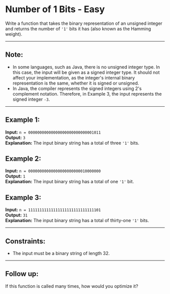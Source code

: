 
# Number of 1 Bits - Easy

Write a function that takes the binary representation of an unsigned integer and returns the number of `'1'` bits it has (also known as the Hamming weight).

---

## Note:
- In some languages, such as Java, there is no unsigned integer type. In this case, the input will be given as a signed integer type. It should not affect your implementation, as the integer's internal binary representation is the same, whether it is signed or unsigned.
- In Java, the compiler represents the signed integers using 2's complement notation. Therefore, in Example 3, the input represents the signed integer `-3`.

---

## Example 1:
**Input:** `n = 00000000000000000000000000001011`  
**Output:** `3`  
**Explanation:** The input binary string has a total of three `'1'` bits.

## Example 2:
**Input:** `n = 00000000000000000000000010000000`  
**Output:** `1`  
**Explanation:** The input binary string has a total of one `'1'` bit.

## Example 3:
**Input:** `n = 11111111111111111111111111111101`  
**Output:** `31`  
**Explanation:** The input binary string has a total of thirty-one `'1'` bits.

---

## Constraints:
- The input must be a binary string of length 32.

---

## Follow up:
If this function is called many times, how would you optimize it?
